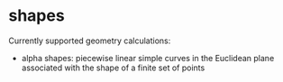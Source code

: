 # shapes

Currently supported geometry calculations:
* alpha shapes: piecewise linear simple curves in the Euclidean plane associated with the shape of a finite set of points
